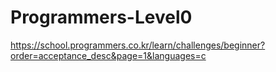 # Programmers-Level0

https://school.programmers.co.kr/learn/challenges/beginner?order=acceptance_desc&page=1&languages=c
